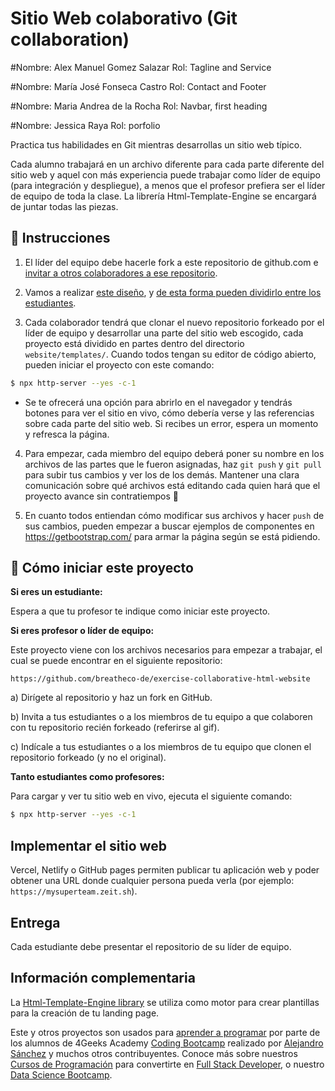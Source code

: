 <!-- hide -->
# Sitio Web colaborativo (Git collaboration)
<!-- endhide -->

                  
#Nombre: Alex Manuel Gomez Salazar     Rol:  Tagline and Service

#Nombre: María José Fonseca Castro     Rol: Contact and Footer 

#Nombre: Maria Andrea de la Rocha      Rol: Navbar, first heading 

#Nombre: Jessica Raya                  Rol: porfolio





Practica tus habilidades en Git mientras desarrollas un sitio web típico.

Cada alumno trabajará en un archivo diferente para cada parte diferente del sitio web y aquel con más experiencia puede trabajar como líder de equipo (para integración y despliegue), a menos que el profesor prefiera ser el líder de equipo de toda la clase. La librería Html-Template-Engine se encargará de juntar todas las piezas.


## 📝 Instrucciones

1. El líder del equipo debe hacerle fork a este repositorio de github.com e [invitar a otros colaboradores a ese repositorio](https://github.com/breatheco-de/exercise-git-collabration/blob/master/iOBmU5zYqA.gif).

2. Vamos a realizar [este diseño](https://github.com/breatheco-de/exercise-collaborative-html-website/blob/master/website/designs/thumb.jpg), y [de esta forma pueden dividirlo entre los estudiantes](https://github.com/breatheco-de/exercise-collaborative-html-website/blob/master/website/designs/guide.jpg?raw=true).

3. Cada colaborador tendrá que clonar el nuevo repositorio forkeado por el líder de equipo y desarrollar una parte del sitio web escogido, cada proyecto está dividido en partes dentro del directorio `website/templates/`. Cuando todos tengan su editor de código abierto, pueden iniciar el proyecto con este comando:

```bash
$ npx http-server --yes -c-1
```

+ Se te ofrecerá una opción para abrirlo en el navegador y tendrás botones para ver el sitio en vivo, cómo debería verse y las referencias sobre cada parte del sitio web. Si recibes un error, espera un momento y refresca la página.

4. Para empezar, cada miembro del equipo deberá poner su nombre en los archivos de las partes que le fueron asignadas, haz `git push` y `git pull` para subir tus cambios y ver los de los demás. Mantener una clara comunicación sobre qué archivos está editando cada quien hará que el proyecto avance sin contratiempos 🙂

5. En cuanto todos entiendan cómo modificar sus archivos y hacer `push` de sus cambios, pueden empezar a buscar ejemplos de componentes en https://getbootstrap.com/ para armar la página según se está pidiendo.

<onlyfor saas="false" withBanner="false">
  
## 🌱 Cómo iniciar este proyecto

**Si eres un estudiante:**

Espera a que tu profesor te indique como iniciar este proyecto.

**Si eres profesor o líder de equipo:**

Este proyecto viene con los archivos necesarios para empezar a trabajar, el cual se puede encontrar en el siguiente repositorio:

```text
https://github.com/breatheco-de/exercise-collaborative-html-website
```

a) Dirígete al repositorio y haz un fork en GitHub.

b) Invita a tus estudiantes o a los miembros de tu equipo a que colaboren con tu repositorio recién forkeado (referirse al gif).

c) Indícale a tus estudiantes o a los miembros de tu equipo que clonen el repositorio forkeado (y no el original).

**Tanto estudiantes como profesores:**

Para cargar y ver tu sitio web en vivo, ejecuta el siguiente comando:

```bash
$ npx http-server --yes -c-1
```

</onlyfor>

## Implementar el sitio web

Vercel, Netlify o GitHub pages permiten publicar tu aplicación web y poder obtener una URL donde cualquier persona pueda verla (por ejemplo: `https://mysuperteam.zeit.sh`).

## Entrega

Cada estudiante debe presentar el repositorio de su líder de equipo.

## Información complementaria
La [Html-Template-Engine library](https://github.com/alesanchezr/html-template-engine) se utiliza como motor para crear plantillas para la creación de tu landing page.

Este y otros proyectos son usados para [aprender a programar](https://4geeksacademy.com/es/aprender-a-programar/aprender-a-programar-desde-cero) por parte de los alumnos de 4Geeks Academy [Coding Bootcamp](https://4geeksacademy.com/us/coding-bootcamp) realizado por [Alejandro Sánchez](https://twitter.com/alesanchezr) y muchos otros contribuyentes. Conoce más sobre nuestros [Cursos de Programación](https://4geeksacademy.com/es/curso-de-programacion-desde-cero?lang=es) para convertirte en [Full Stack Developer](https://4geeksacademy.com/es/coding-bootcamps/desarrollador-full-stack/?lang=es), o nuestro [Data Science Bootcamp](https://4geeksacademy.com/es/coding-bootcamps/curso-datascience-machine-learning).
